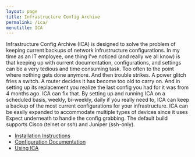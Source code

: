 ```yaml
---
layout: page
title: Infrastructure Config Archive
permalink: /ica/
menutitle: ICA
---
```


Infrastructure Config Archive (ICA) is designed to solve the problem of keeping current backups of network infrustructure configurations. In my time as an IT employee, one thing I've noticed (and really we all know) is that keeping up with current documentation, configurations, and settings can be a very tedious and time consuming task. Too often to the point where nothing gets done anymore. And then trouble strikes. A power glitch fries a switch. A router decides it has become too old to carry on. And in setting up its replacement you realize the last config you had for it was from 4 months ago. ICA can fix that. By setting up and running ICA on a scheduled basis, weekly, bi-weekly, daily if you really need to, ICA can keep a backup of the most current configurations for your infrastructure. ICA can be easily expanded to accommodate multiple types of devices since it uses Expect underneath to handle the config grabbing. The default build supports Cisco (telnet or ssh) and Juniper (ssh-only).

* [Installation Instructions](/ica/install)
* [Configuration Documentation](/ica/config)
* [Using ICA](/ica/using)
